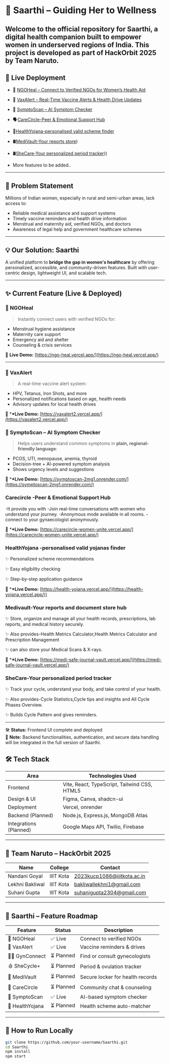 # 🌿 Saarthi – Guiding Her to Wellness

## Welcome to the official repository for **Saarthi**, a digital health companion built to empower women in underserved regions of India. This project is developed as part of **HackOrbit 2025** by **Team Naruto**.

## 🚀 Live Deployment

- 🧕 [NGOHeal – Connect to Verified NGOs for Women’s Health Aid](https://ngo-heal.vercel.app/)
- 💉 [VaxAlert – Real-Time Vaccine Alerts & Health Drive Updates](https://vaxalert2.vercel.app/)
- 🧠 [SymptoScan – AI Symptom Checker](https://symptoscan-2mg1.onrender.com/)
- 🗣[CareCircle-Peer & Emotional Support Hub ](https://carecircle-women-unite.vercel.app/)
- 📜[HealthYojana-personalised valid scheme finder ](https://health-yojana.vercel.app/)
- 🛢[MediVault-Your reports store](https://medi-safe-journal-vault.vercel.app/))
- 🛢[SheCare-Your personalized period tracker](https://feminine-she-care-vpg6.vercel.app/)))

- More features to be added..

---

## 🎯 Problem Statement

Millions of Indian women, especially in rural and semi-urban areas, lack access to:

- Reliable medical assistance and support systems
- Timely vaccine reminders and health drive information
- Menstrual and maternity aid, verified NGOs, and doctors
- Awareness of legal help and government healthcare schemes

---

## 💡 Our Solution: **Saarthi**

A unified platform to **bridge the gap in women's healthcare** by offering personalized, accessible, and community-driven features. Built with user-centric design, lightweight UI, and scalable tech.

---

## ✨ Current Feature (Live & Deployed)

### 🧕 NGOHeal

> Instantly connect users with verified NGOs for:

- Menstrual hygiene assistance
- Maternity care support
- Emergency aid and shelter
- Counseling & crisis services

🔗 **Live Demo:** [https://ngo-heal.vercel.app/](https://ngo-heal.vercel.app/)

---

### 💉 VaxAlert

> A real-time vaccine alert system:

- HPV, Tetanus, Iron Shots, and more
- Personalized notifications based on age, health needs
- Advisory updates for local health drives

🔗 \***\*Live Demo:** [https://vaxalert2.vercel.app/](https://vaxalert2.vercel.app/)

### 🧠 SymptoScan – AI Symptom Checker

> Helps users understand common symptoms in **plain, regional-friendly language**:

- PCOS, UTI, menopause, anemia, thyroid
- Decision-tree + AI-powered symptom analysis
- Shows urgency levels and suggestions

🔗 \***\*Live Demo:** [https://symptoscan-2mg1.onrender.com/](https://symptoscan-2mg1.onrender.com/)

### Carecircle -Peer & Emotional Support Hub

-It provide you with
-Join real-time conversations with women who understand your journey.
-Anonymous mode available in all rooms.
-connect to your gynaecologist anonymously.

🔗 \***\*Live Demo:** [https://carecircle-women-unite.vercel.app/](https://carecircle-women-unite.vercel.app/)

### HealthYojana -personalised valid yojanas finder

✨ Personalized scheme recommendations

✨ Easy eligibility checking

✨ Step-by-step application guidance

🔗 \***\*Live Demo:** [https://health-yojana.vercel.app/](https://health-yojana.vercel.app/))

### Medivault-Your reports and document store hub

✨ Store, organize and manage all your health records, prescriptions, lab reports, and medical history securely.

✨ Also provides-Health Metrics Calculator,Health Metrics Calculator and Prescription Management

✨ can also store your Medical Scans & X-rays.

🔗 \***\*Live Demo:** [https://medi-safe-journal-vault.vercel.app/](https://medi-safe-journal-vault.vercel.app/)

### SheCare-Your personalized period tracker
✨ Track your cycle, understand your body, and take control of your health.

✨ Also provides-Cycle Statistics,Cycle tips and insights and All Cycle Phases Overview.

✨ Builds Cycle Pattern and gives reminders.


---

🛠️ **Status:** Frontend UI complete and deployed  
🔐 **Note:** Backend functionalities, authentication, and secure data handling will be integrated in the full version of Saarthi.

## 🛠️ Tech Stack

| Area                   | Technologies Used                            |
| ---------------------- | -------------------------------------------- |
| Frontend               | Vite, React, TypeScript, Tailwind CSS, HTML5 |
| Design & UI            | Figma, Canva, shadcn-ui                      |
| Deployment             | Vercel, onrender                             |
| Backend (Planned)      | Node.js, Express.js, MongoDB Atlas           |
| Integrations (Planned) | Google Maps API, Twilio, Firebase            |

---

## 👥 Team Naruto – HackOrbit 2025

| Name            | College   | Contact                     |
| --------------- | --------- | --------------------------- |
| Nandani Goyal   | IIIT Kota | 2023kucp1086@iiitkota.ac.in |
| Lekhni Bakliwal | IIIT Kota | bakliwallekhni1@gmail.com   |
| Suhani Gupta    | IIIT Kota | suhanigupta2304@gmail.com   |

---

## 📌 Saarthi – Feature Roadmap

| Feature         | Status     | Description                      |
| --------------- | ---------- | -------------------------------- |
| 🧕 NGOHeal      | ✅ Live    | Connect to verified NGOs         |
| 💉 VaxAlert     | ✅ Live    | Vaccine reminders & drives       |
| 👩‍⚕️ GynConnect   | ⏳ Planned | Find or consult gynecologists    |
| 🩸 SheCycle+    | ⏳ Planned | Period & ovulation tracker       |
| 🔐 MediVault    | ⏳ Planned | Secure locker for health records |
| 💬 CareCircle   | ⏳ Planned | Community chat & counseling      |
| 🧠 SymptoScan   | ✅ Live    | AI-based symptom checker         |
| 🧾 HealthYojana | ⏳ Planned | Health scheme auto-matcher       |

---

## 🏁 How to Run Locally

```bash
git clone https://github.com/your-username/Saarthi.git
cd Saarthi
npm install
npm start
```
